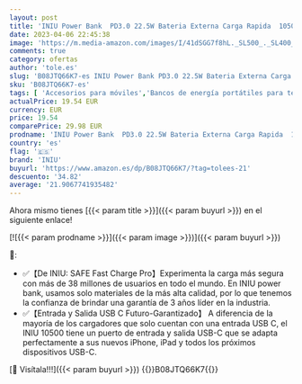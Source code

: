 ```yaml
---
layout: post
title: 'INIU Power Bank  PD3.0 22.5W Bateria Externa Carga Rapida  10500mAh QC4.0 Cargador Portatil  3A USB C Entrada&Salida Powerbank para iPhone 14 13 12 Pro Samsung S22 S21 Xiaomi Huawei iPad Airpods etc.'
date: 2023-04-06 22:45:38
image: 'https://m.media-amazon.com/images/I/41dSGG7f8hL._SL500_._SL400_.jpg'
comments: true
category: ofertas
author: 'tole.es'
slug: 'B08JTQ66K7-es INIU Power Bank PD3.0 22.5W Bateria Externa Carga Rapida...'
sku: 'B08JTQ66K7-es'
tags: [ 'Accesorios para móviles','Bancos de energía portátiles para teléfonos móviles','Cargadores para móviles','Comunicación móvil y accesorios','Electrónica','iniu','ipad','iphone','🇪🇸', ]
actualPrice: 19.54 EUR
currency: EUR
price: 19.54
comparePrice: 29.98 EUR
prodname: 'INIU Power Bank  PD3.0 22.5W Bateria Externa Carga Rapida  10500mAh QC4.0 Cargador Portatil  3A USB C Entrada&Salida Powerbank para iPhone 14 13 12 Pro Samsung S22 S21 Xiaomi Huawei iPad Airpods etc.'
country: 'es'
flag: '🇪🇸'
brand: 'INIU'
buyurl: 'https://www.amazon.es/dp/B08JTQ66K7/?tag=tolees-21'
descuento: '34.82'
average: '21.9067741935482'
---
```


Ahora mismo tienes [{{< param title >}}]({{< param buyurl >}}) en el siguiente enlace!

[![{{< param prodname >}}]({{< param image >}})]({{< param buyurl >}})

🔎:

- ✅【De INIU: SAFE Fast Charge Pro】Experimenta la carga más segura con más de 38 millones de usuarios en todo el mundo. En INIU power bank, usamos solo materiales de la más alta calidad, por lo que tenemos la confianza de brindar una garantía de 3 años líder en la industria.
- ✅【Entrada y Salida USB C Futuro-Garantizado】 A diferencia de la mayoría de los cargadores que solo cuentan con una entrada USB C, el INIU 10500 tiene un puerto de entrada y salida USB-C que se adapta perfectamente a sus nuevos iPhone, iPad y todos los próximos dispositivos USB-C.

[🛒 Visítala!!!]({{< param buyurl >}})
{{<world>}}B08JTQ66K7{{</world>}}
